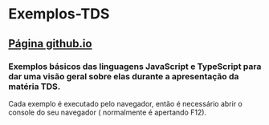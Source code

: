 # Exemplos-TDS
## [Página github.io](https://danpeixoto.github.io/Exemplos-TDS/)
### Exemplos básicos das linguagens JavaScript e TypeScript para dar uma visão geral sobre elas durante a apresentação da matéria TDS.
Cada exemplo é executado pelo navegador, então é necessário abrir o console do seu navegador ( normalmente é apertando F12).
